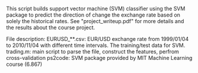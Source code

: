 This script builds support vector machine (SVM) classifier using the SVM package to predict the direction of change the exchange rate based on solely the historical rates. See "project_writeup.pdf" for more details and the results about the course project.  

File description:
EURUSD_**.csv: EUR/USD exchange rate from 1999/01/04 to 2010/11/04 with different time intervals. The training/test data for SVM.
trading.m: main script to parse the file, construct the features, perfrom cross-validation
ps2code: SVM package provided by MIT Machine Learning course (6.867)
